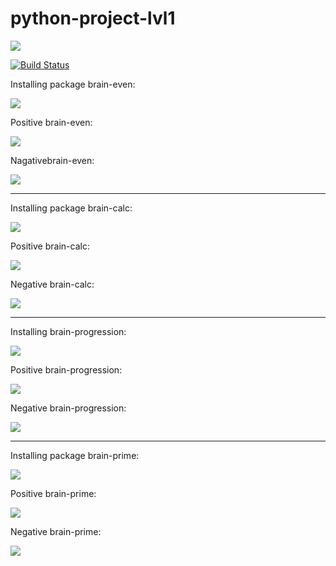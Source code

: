 # python-project-lvl1

<a href="https://codeclimate.com/github/Ana-ana/python-project-lvl1/maintainability"><img src="https://api.codeclimate.com/v1/badges/a99a88d28ad37a79dbf6/maintainability" /></a>

[![Build Status](https://travis-ci.com/Ana-ana/python-project-lvl1.svg?branch=master)](https://travis-ci.com/Ana-ana/python-project-lvl1)

Installing package brain-even:

<a href="https://asciinema.org/a/5nmYyPPhCjAl9E6DreSiC9KrD" target="_blank"><img src="https://asciinema.org/a/5nmYyPPhCjAl9E6DreSiC9KrD.svg" /></a>

Positive brain-even:

<a href="https://asciinema.org/a/D3nmkITRWjYiOXZpckGjTtKl1" target="_blank"><img src="https://asciinema.org/a/D3nmkITRWjYiOXZpckGjTtKl1.svg" /></a>

Nagativebrain-even:

<a href="https://asciinema.org/a/6M11FGpm2NasUnmuf51inDQaS" target="_blank"><img src="https://asciinema.org/a/6M11FGpm2NasUnmuf51inDQaS.svg" /></a>
_______________________________________________________________


Installing package brain-calc:

<a href="https://asciinema.org/a/zpyz5WeydosC7XiZ9RCLczykx" target="_blank"><img src="https://asciinema.org/a/zpyz5WeydosC7XiZ9RCLczykx.svg" /></a>

Positive brain-calc:

<a href="https://asciinema.org/a/KIIX0KANuTEYD8EIKkv0t5dm8" target="_blank"><img src="https://asciinema.org/a/KIIX0KANuTEYD8EIKkv0t5dm8.svg" /></a>

Negative brain-calc:

<a href="https://asciinema.org/a/DnPAigPySgrWIr8KCSaRfVuzh" target="_blank"><img src="https://asciinema.org/a/DnPAigPySgrWIr8KCSaRfVuzh.svg" /></a>
________________________________________________________________

Installing brain-progression:

<a href="https://asciinema.org/a/7x2KlZbTlNObbTLGIf3iR3Iuj" target="_blank"><img src="https://asciinema.org/a/7x2KlZbTlNObbTLGIf3iR3Iuj.svg" /></a>

Positive brain-progression:

<a href="https://asciinema.org/a/VGGEPPY7IOO2Q5y1O3DaGA36h" target="_blank"><img src="https://asciinema.org/a/VGGEPPY7IOO2Q5y1O3DaGA36h.svg" /></a>

Negative brain-progression:

<a href="https://asciinema.org/a/Y7OVr4BPlfJLB3MdfNFGxuCQ6" target="_blank"><img src="https://asciinema.org/a/Y7OVr4BPlfJLB3MdfNFGxuCQ6.svg" /></a>

_________________________________________________________________

Installing package brain-prime:

<a href="https://asciinema.org/a/qBshyNABh47BEouhwwGUbm99q" target="_blank"><img src="https://asciinema.org/a/qBshyNABh47BEouhwwGUbm99q.svg" /></a>

Positive brain-prime:

<a href="https://asciinema.org/a/ItTBp6HdCs1r4PCfzPxqnTomI" target="_blank"><img src="https://asciinema.org/a/ItTBp6HdCs1r4PCfzPxqnTomI.svg" /></a>

Negative brain-prime:

<a href="https://asciinema.org/a/MgWtv0vx9mZ0Lod84sKa52VDy" target="_blank"><img src="https://asciinema.org/a/MgWtv0vx9mZ0Lod84sKa52VDy.svg" /></a>

